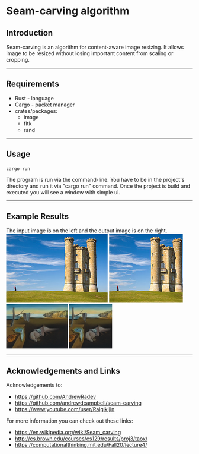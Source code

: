 
# Seam-carving algorithm

## Introduction

Seam-carving is an algorithm for content-aware image resizing. It allows image to be resized without losing important content from scaling or cropping.

---

## Requirements

- Rust - language
- Cargo - packet manager
- crates/packages:
    - image
    - fltk
    - rand

---

## Usage

    cargo run

The program is run via the command-line. You have to be in the project's directory and run it via "cargo run" command. Once the project is build and executed you will see a window with simple ui.

---

## Example Results

The input image is on the left and the output image is on the right.\
![Input image 1](/data/example_1.png) ![Output image 1](/data/seam_carving_example_1.png)\
![Input image 2](/data/example_2.jpg) ![Output image 2](/data/seam_carving_example_2.png)

---

## Acknowledgements and Links

Acknowledgements to:
- https://github.com/AndrewRadev
- https://github.com/andrewdcampbell/seam-carving
- https://www.youtube.com/user/Raigikijin

For more information you can check out these links:
- https://en.wikipedia.org/wiki/Seam_carving
- http://cs.brown.edu/courses/cs129/results/proj3/taox/
- https://computationalthinking.mit.edu/Fall20/lecture4/